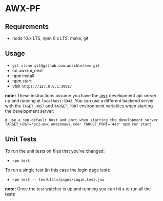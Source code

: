 # AWX-PF

## Requirements
- node 10.x LTS, npm 6.x LTS, make, git

## Usage

* `git clone git@github.com:ansible/awx.git`
* cd awx/ui_next
* npm install
* npm start
* visit `https://127.0.0.1:3001/`

**note:** These instructions assume you have the [awx](https://github.com/ansible/awx/blob/devel/CONTRIBUTING.md#running-the-environment) development api server up and running at `localhost:8043`. You can use a different backend server with the `TAGET_HOST` and `TARGET_PORT` environment variables when starting the development server:

```shell
# use a non-default host and port when starting the development server
TARGET_HOST='ec2-awx.amazonaws.com' TARGET_PORT='443' npm run start
```

## Unit Tests

To run the unit tests on files that you've changed:
* `npm test`

To run a single test (in this case the login page test):
* `npm test -- testUtils/pages/Login.test.jsx`

**note:** Once the test watcher is up and running you can hit `a` to run all the tests
